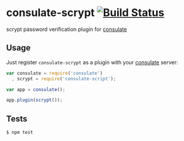 consulate-scrypt [![Build Status](https://travis-ci.org/consulate/consulate-scrypt.png?branch=master)](https://travis-ci.org/consulate/consulate-scrypt)
================

scrypt password verification plugin for [consulate](https://github.com/consulate/consulate)

Usage
-----

Just register `consulate-scrypt` as a plugin with your [consulate](https://github.com/consulate/consulate) server:

```js
var consulate = require('consulate')
  , scrypt = require('consulate-script');

var app = consulate();

app.plugin(scrypt());
```

Tests
-----

```sh
$ npm test
```
